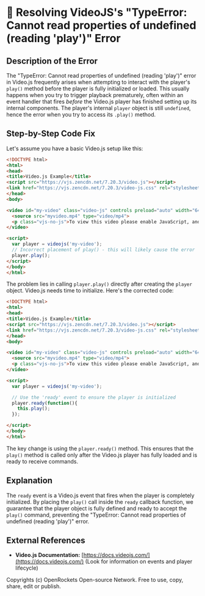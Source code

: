 # 🐞 Resolving VideoJS's "TypeError: Cannot read properties of undefined (reading 'play')" Error


## Description of the Error

The "TypeError: Cannot read properties of undefined (reading 'play')" error in Video.js frequently arises when attempting to interact with the player's `play()` method before the player is fully initialized or loaded. This usually happens when you try to trigger playback prematurely, often within an event handler that fires *before* the Video.js player has finished setting up its internal components.  The player's internal `player` object is still `undefined`, hence the error when you try to access its `.play()` method.

## Step-by-Step Code Fix

Let's assume you have a basic Video.js setup like this:

```html
<!DOCTYPE html>
<html>
<head>
<title>Video.js Example</title>
<script src="https://vjs.zencdn.net/7.20.3/video.js"></script>
<link href="https://vjs.zencdn.net/7.20.3/video-js.css" rel="stylesheet">
</head>
<body>

<video id="my-video" class="video-js" controls preload="auto" width="640" height="360" poster="poster.jpg" data-setup='{"sources": [{"src": "myvideo.mp4", "type": "video/mp4"}]}'>
  <source src="myvideo.mp4" type="video/mp4">
  <p class="vjs-no-js">To view this video please enable JavaScript, and consider upgrading to a web browser that <a href="https://videojs.com/html5-video-support/" target="_blank">supports HTML5 video</a></p>
</video>

<script>
  var player = videojs('my-video');
  // Incorrect placement of play() - this will likely cause the error
  player.play();  
</script>
</body>
</html>
```

The problem lies in calling `player.play()` directly after creating the `player` object. Video.js needs time to initialize.  Here's the corrected code:

```html
<!DOCTYPE html>
<html>
<head>
<title>Video.js Example</title>
<script src="https://vjs.zencdn.net/7.20.3/video.js"></script>
<link href="https://vjs.zencdn.net/7.20.3/video-js.css" rel="stylesheet">
</head>
<body>

<video id="my-video" class="video-js" controls preload="auto" width="640" height="360" poster="poster.jpg" data-setup='{"sources": [{"src": "myvideo.mp4", "type": "video/mp4"}]}'>
  <source src="myvideo.mp4" type="video/mp4">
  <p class="vjs-no-js">To view this video please enable JavaScript, and consider upgrading to a web browser that <a href="https://videojs.com/html5-video-support/" target="_blank">supports HTML5 video</a></p>
</video>

<script>
  var player = videojs('my-video');

  // Use the 'ready' event to ensure the player is initialized
  player.ready(function(){
    this.play();
  });

</script>
</body>
</html>
```

The key change is using the `player.ready()` method. This ensures that the `play()` method is called only after the Video.js player has fully loaded and is ready to receive commands.


## Explanation

The `ready` event is a Video.js event that fires when the player is completely initialized. By placing the `play()` call inside the `ready` callback function, we guarantee that the player object is fully defined and ready to accept the `play()` command, preventing the "TypeError: Cannot read properties of undefined (reading 'play')" error.

## External References

* **Video.js Documentation:** [https://docs.videojs.com/](https://docs.videojs.com/)  (Look for information on events and player lifecycle)


Copyrights (c) OpenRockets Open-source Network. Free to use, copy, share, edit or publish.

